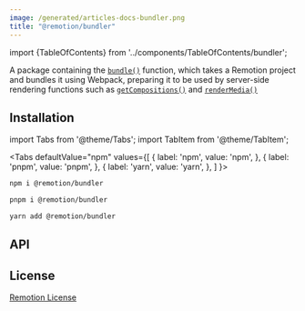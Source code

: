 ```yaml
---
image: /generated/articles-docs-bundler.png
title: "@remotion/bundler"
---
```


import {TableOfContents} from '../components/TableOfContents/bundler';

A package containing the [`bundle()`](/docs/bundle) function, which takes a Remotion project and bundles it using Webpack, preparing it to be used by server-side rendering functions such as [`getCompositions()`](/docs/renderer/get-compositions) and [`renderMedia()`](/docs/renderer/render-media)

## Installation

import Tabs from '@theme/Tabs';
import TabItem from '@theme/TabItem';

<Tabs
defaultValue="npm"
values={[
{ label: 'npm', value: 'npm', },
{ label: 'pnpm', value: 'pnpm', },
{ label: 'yarn', value: 'yarn', },
]
}>
<TabItem value="npm">

```bash
npm i @remotion/bundler
```

  </TabItem>

  <TabItem value="pnpm">

```bash
pnpm i @remotion/bundler
```

  </TabItem>

  <TabItem value="yarn">

```bash
yarn add @remotion/bundler
```

  </TabItem>
</Tabs>

## API

<TableOfContents />

## License

[Remotion License](https://remotion.dev/license)
